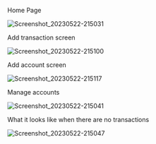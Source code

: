 Home Page

![Screenshot_20230522-215031](https://github.com/mustapha-amin/budget_buddy/assets/70119794/d4004934-8f4d-40ac-8c6a-d9b192ce2927)

Add transaction screen

![Screenshot_20230522-215100](https://github.com/mustapha-amin/budget_buddy/assets/70119794/7610a4df-7c59-4c9f-a0c2-c42fe21a64cf)

Add account screen

![Screenshot_20230522-215117](https://github.com/mustapha-amin/budget_buddy/assets/70119794/bf53890e-1a6a-4851-9828-be4597bec90d)

Manage accounts

![Screenshot_20230522-215041](https://github.com/mustapha-amin/budget_buddy/assets/70119794/697cb633-46e1-440a-9cbe-3711105df455)

What it looks like when there are no transactions

![Screenshot_20230522-215047](https://github.com/mustapha-amin/budget_buddy/assets/70119794/1a24a95e-4db0-42e9-87dc-73a615b3fb76)
